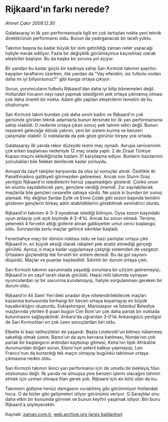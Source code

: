 # Rijkaard'ın farkı nerede?

*Ahmet Çakır 2009.12.30*

<tr><td class="metin" colspan="2" style="padding-top: 20px; padding-left: 5px; ">Galatasaray'ın ilk yarı performansıyla ilgili en çok tartışılan nokta yeni teknik direktörünün performansı oldu. Bunun da yadırganacak bir tarafı yoktu.</td></tr><tr><td class="metin" colspan="2" style="padding-top: 20px; padding-left: 5px; "><p>Takımın başına bu kadar büyük bir isim getirildiği zaman neler yapacağı haliyle merak ediliyor. Fazla bir değişiklik görülmeyince kaçınılmaz olarak eleştiriler başlıyor. Bu da başka bir soruna yol açıyor.
<p>Bir yandan bu kadar güçlü bir kadroya sahip Sarı Kırmızılı takımın şaşırtıcı kayıpları taraftarını üzerken, öte yandan da "Vay efendim, siz futbolu ondan daha mı iyi biliyorsunuz?" gibi kavga ortaya çıkıyor.
<p>Sorun, yorumcuların futbolu Rijkaard'dan daha iyi bilip bilmemeleri değil. Hollandalı hocanın neyi nasıl yapmak istediğinin pek ortaya çıkmamış olması çok daha önemli bir nokta. Adam gibi yapılan eleştirilerin temelini de bu oluşturuyor.
<p>Sarı Kırmızılı takım bundan çok daha sınırlı kadro ve Rijkaard'ın çok gerisinde görülen teknik adamlarla bunun ilersinde bir ilk yarı performansına sahip olabildi. O nedenle ortaya çıkan sonuç pek tatmin edici değil. Bunun mazereti geleceğe dönük yatırım, yeni bir sistem kurma ve benzeri çalışmalar olabilir. O noktalarda da pek göze görünür birşey yok ortada.
<p>Galatasaray ilk yarıda rekor düzeyde resmi maç oynadı. Avrupa serüveninin çok erken başlaması nedeniyle 12 maç orada yaptı. 2 de Ziraat Türkiye Kupası maçını eklediğinizde toplam 31 karşılaşma ediyor. Bunların bazılarının yolculukları bile felaket denilecek kadar zorluydu.
<p>Avrupa'da zayıf rakipler karşısında da olsa iyi sonuçlar alındı. Özellikle iki Panathinaikos galibiyeti görmezden gelinemez. Ancak son Sturm Graz yenilgisi Rijkaard'ın istediklerini henüz yapamadığını gösterdi. Çünkü onun en olumlu sayılabilecek yanı, gençlere verdiği önemdi. Zor sayılabilecek maçlarda bile gençleri cesaretle sahaya sürdü. Ne yazık ki bundan bir sonuç alamadı. Hiç değilse Serdar Eylik ve Emre Çolak gibi sezon başında kendini gösteren gençlerin birkaç adım atabildiklerini görebilmek sevindirici olurdu.
<p>Rijkaard'ın takımını 4-3-3 oynatmak istediği biliniyor. Oysa sezon başındaki oyun anlayışı çok açık biçimde 4-2-4'tü. Ancak bu sorun olmadı. Tersine, yetenekli 4 forvetin attığı gollerle alınan galibiyetler umut verici başlangıç oldu. Sonrasında zorlu maçlar gelince sıkıntılar başladı.
<p>Fenerbahçe maçı bir dönüm noktası oldu ve bazı yanlışlar ortaya çıktı. Rijkaard'ın, en büyük eksiği olarak rakipleri pek analiz etmediği gerçeği görüldü. Ayrıca, o maça kadar uygulamaya çalıştığı sistemden de vazgeçti. Ortaalanı güçlendirip tek forvetli bir sistem denedi. Bu da gol sayısını düşürdü. Maçlar ve puanlar kaybedildi. Sıkıntılı bir durum ortaya çıktı.
<p>Sarı Kırmızılı takımın savunmada yaşadığı sorunlara bir çözüm getiremeyişi, Rijkaard'ın en zayıf tarafı olarak görüldü. Hepsi milli takımda oynayan oyunculardan iyi bir savunma kurulamayışı, haliyle sorgulanması gereken bir durum oldu.
<p>Rijkaard'ın Ali Sami Yen'deki sıradan diye nitelendirilebilecek maçları kazanma konusunda herhangi bir beceri ortaya koyamayışı en büyük hayalkırıklığını oluşturdu. Eskişehirspor, Manisaspor ve İstanbul Belediye maçlarında yitirilen 6 puan bugün Cim Bom'un çok daha parlak bir noktada bulunmasını sağlayabilirdi. Ankara'da uğranılan 3-0'lık Ankaragücü yenilgisi de Sarı Kırmızılıları en çok üzen sonuçlardan biri oldu.
<p>Elbette ki bazı talihsizlikler de yaşandı. Başta Linderoth'un bitmez-tükenmez sakatlığı olmak üzere, Baros'un da aynı kervana katılması, Nonda'nın çok parlak bir başlangıcın ardından kaybolup gitmesi, Keita'nın tipik Afrikalılık durumundan doğan sorun, Elano'nun yeterli katkıyı yapmayışı, Leo Franco'nun da kurtardığı tek maçın olmayışı bugünkü tablonun ortaya çıkmasına neden oldu.
<p>Sarı Kırmızılı takımın ikinci yarı performansı için de umutlu bir bekleyiş filan sözkonusu değil. İlk yarıda ne olmuşsa yine benzeri işlerin olacağını tahmin etmek için uzman olmaya filan gerek yok. Rijkaard için en kötü olan da bu.
<p>Takımının gidişine henüz damgasını vurabilmiş gibi görünmüyor Hollandalı hoca. O da bizler gibi gelişmeleri izliyor görünümü veriyor. G.Saraylılar onu daha etkin bir konumda görmek ve bunun keyfini yaşamak istiyor. Biri bunu Rijkaard'a söyleyecektir. <br/></p></p></p></p></p></p></p></p></p></p></p></p></p></td></tr>

Kaynak: [zaman.com.tr](http://zaman.com.tr/yazar.do?yazino=933718), [web.archive.org (arşiv bağlantısı)](http://web.archive.org/web/20100128140100/http://www.zaman.com.tr:80/yazar.do?yazino=933718)
